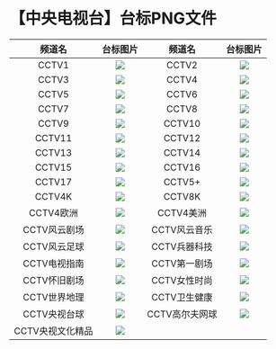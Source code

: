 # 【中央电视台】台标PNG文件
|频道名|台标图片|频道名|台标图片|
|:---:|:---:|:---:|:---:|
|CCTV1|<img src="https://raw.githubusercontent.com/wanglindl/TVlogo/main/img/CCTV1.png">|CCTV2|<img src="https://raw.githubusercontent.com/wanglindl/TVlogo/main/img/CCTV2.png">|
|CCTV3|<img src="https://raw.githubusercontent.com/wanglindl/TVlogo/main/img/CCTV3.png">|CCTV4|<img src="https://raw.githubusercontent.com/wanglindl/TVlogo/main/img/CCTV4.png">|
|CCTV5|<img src="https://raw.githubusercontent.com/wanglindl/TVlogo/main/img/CCTV5.png">|CCTV6|<img src="https://raw.githubusercontent.com/wanglindl/TVlogo/main/img/CCTV6.png">|
|CCTV7|<img src="https://raw.githubusercontent.com/wanglindl/TVlogo/main/img/CCTV7.png">|CCTV8|<img src="https://raw.githubusercontent.com/wanglindl/TVlogo/main/img/CCTV8.png">|
|CCTV9|<img src="https://raw.githubusercontent.com/wanglindl/TVlogo/main/img/CCTV9.png">|CCTV10|<img src="https://raw.githubusercontent.com/wanglindl/TVlogo/main/img/CCTV10.png">|
|CCTV11|<img src="https://raw.githubusercontent.com/wanglindl/TVlogo/main/img/CCTV11.png">|CCTV12|<img src="https://raw.githubusercontent.com/wanglindl/TVlogo/main/img/CCTV12.png">|
|CCTV13|<img src="https://raw.githubusercontent.com/wanglindl/TVlogo/main/img/CCTV13.png">|CCTV14|<img src="https://raw.githubusercontent.com/wanglindl/TVlogo/main/img/CCTV14.png">|
|CCTV15|<img src="https://raw.githubusercontent.com/wanglindl/TVlogo/main/img/CCTV15.png">|CCTV16|<img src="https://raw.githubusercontent.com/wanglindl/TVlogo/main/img/CCTV16.png">|
|CCTV17|<img src="https://raw.githubusercontent.com/wanglindl/TVlogo/main/img/CCTV17.png">|CCTV5+|<img src="https://raw.githubusercontent.com/wanglindl/TVlogo/main/img/CCTV5plus.png">|
|CCTV4K|<img src="https://raw.githubusercontent.com/wanglindl/TVlogo/main/img/CCTV4K.png">|CCTV8K|<img src="https://raw.githubusercontent.com/wanglindl/TVlogo/main/img/CCTV8K.png">|
|CCTV4欧洲|<img src="https://raw.githubusercontent.com/wanglindl/TVlogo/main/img/CCTV4oz.png">|CCTV4美洲|<img src="https://raw.githubusercontent.com/wanglindl/TVlogo/main/img/CCTV4mz.png">|
|CCTV风云剧场|<img src="https://raw.githubusercontent.com/wanglindl/TVlogo/main/img/CCTVfyjc.png">|CCTV风云音乐|<img src="https://raw.githubusercontent.com/wanglindl/TVlogo/main/img/CCTVfyyy.png">|
|CCTV风云足球|<img src="https://raw.githubusercontent.com/wanglindl/TVlogo/main/img/CCTVfyzq.png">|CCTV兵器科技|<img src="https://raw.githubusercontent.com/wanglindl/TVlogo/main/img/CCTVbqkj.png">|
|CCTV电视指南|<img src="https://raw.githubusercontent.com/wanglindl/TVlogo/main/img/CCTVdszn.png">|CCTV第一剧场|<img src="https://raw.githubusercontent.com/wanglindl/TVlogo/main/img/CCTVdyjc.png">|
|CCTV怀旧剧场|<img src="https://raw.githubusercontent.com/wanglindl/TVlogo/main/img/CCTVhjjc.png">|CCTV女性时尚|<img src="https://raw.githubusercontent.com/wanglindl/TVlogo/main/img/CCTVnxss.png">|
|CCTV世界地理|<img src="https://raw.githubusercontent.com/wanglindl/TVlogo/main/img/CCTVsjdl.png">|CCTV卫生健康|<img src="https://raw.githubusercontent.com/wanglindl/TVlogo/main/img/CCTVwsjk.png">|
|CCTV央视台球|<img src="https://raw.githubusercontent.com/wanglindl/TVlogo/main/img/CCTVystq.png">|CCTV高尔夫网球|<img src="https://raw.githubusercontent.com/wanglindl/TVlogo/main/img/CCTVgefwq.png">|
|CCTV央视文化精品|<img src="https://raw.githubusercontent.com/wanglindl/TVlogo/main/img/CCTVyswhjp.png">|
